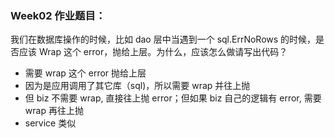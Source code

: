 ### Week02 作业题目：
我们在数据库操作的时候，比如 dao 层中当遇到一个 sql.ErrNoRows 的时候，是否应该 Wrap 这个 error，抛给上层。为什么，应该怎么做请写出代码？
* 需要 wrap 这个 error 抛给上层
* 因为是应用调用了其它库（sql)，所以需要 wrap 并往上抛
* 但 biz 不需要 wrap, 直接往上抛 error；但如果 biz 自己的逻辑有 error, 需要 wrap 再往上抛
* service 类似